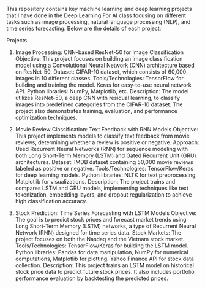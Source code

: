 This repository contains key machine learning and deep learning projects that I have done in the Deep Learning For AI class focusing on different tasks such as image processing, natural language processing (NLP), and time series forecasting. 
Below are the details of each project:

Projects

1. Image Processing: CNN-based ResNet-50 for Image Classification
Objective: This project focuses on building an image classification model using a Convolutional Neural Network (CNN) architecture based on ResNet-50.
Dataset: CIFAR-10 dataset, which consists of 60,000 images in 10 different classes.
Tools/Technologies:
TensorFlow for building and training the model.
Keras for easy-to-use neural network API.
Python libraries: NumPy, Matplotlib, etc.
Description: The model utilizes ResNet-50, a deep CNN with residual learning, to classify images into predefined categories from the CIFAR-10 dataset. The project also demonstrates training, evaluation, and performance optimization techniques.


2. Movie Review Classification: Text Feedback with RNN Models
Objective: This project implements models to classify text feedback from movie reviews, determining whether a review is positive or negative.
Approach: Used Recurrent Neural Networks (RNN) for sequence modeling with both Long Short-Term Memory (LSTM) and Gated Recurrent Unit (GRU) architectures.
Dataset: IMDB dataset containing 50,000 movie reviews labeled as positive or negative.
Tools/Technologies:
TensorFlow/Keras for deep learning models.
Python libraries: NLTK for text preprocessing, Matplotlib for visualizations.
Description: The project trains and compares LSTM and GRU models, implementing techniques like text tokenization, embedding layers, and dropout regularization to achieve high classification accuracy.


3. Stock Prediction: Time Series Forecasting with LSTM Models
Objective: The goal is to predict stock prices and forecast market trends using Long Short-Term Memory (LSTM) networks, a type of Recurrent Neural Network (RNN) designed for time series data.
Stock Markets: The project focuses on both the Nasdaq and the Vietnam stock market.
Tools/Technologies:
TensorFlow/Keras for building the LSTM model.
Python libraries: Pandas for data manipulation, NumPy for numerical computations, Matplotlib for plotting.
Yahoo Finance API for stock data collection.
Description: This project trains an LSTM model on historical stock price data to predict future stock prices. It also includes portfolio performance evaluation by backtesting the predicted prices.

